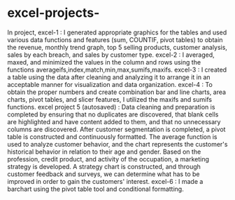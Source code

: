 # excel-projects-
In project,
excel-1 : I generated appropriate graphics for the tables and used various data functions and features (sum, COUNTIF, pivot tables) to obtain the revenue, monthly trend graph, top 5 selling products, customer analysis, sales by each breach, and sales by customer type.
excel-2 : I averaged, maxed, and minimized the values in the column and rows using the functions averageifs,index,match,min,max,sumifs,maxifs.
excel-3 : I created a table using the data after cleaning and analyzing it to arrange it in an acceptable manner for visualization and data organization. 
excel-4 : To obtain the proper numbers and create combination bar and line charts, area charts, pivot tables, and slicer features, I utilized the maxifs and sumifs functions.
excel project 5 (autosaved) : Data cleaning and preparation is completed by ensuring that no duplicates are discovered, that blank cells are highlighted and have content added to them, and that no unnecessary columns are discovered. 
                              After customer segmentation is completed, a pivot table is constructed and continuously formatted. The average function is used to analyze customer behavior, and the chart represents the customer's historical behavior in relation to their age and gender.
                              Based on the profession, credit product, and activity of the occupation, a marketing strategy is developed.
                              A strategy chart is constructed, and through customer feedback and surveys, we can determine what has to be improved in order to gain the customers' interest.
excel-6 : I made a barchart using the pivot table tool and conditional formatting. 
